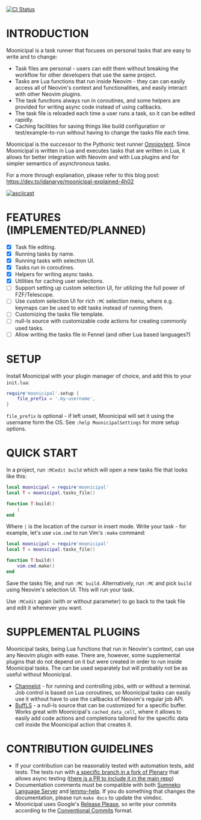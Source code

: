 [![CI Status](https://github.com/idanarye/nvim-moonicipal/workflows/CI/badge.svg)](https://github.com/idanarye/nvim-moonicipal/actions)

INTRODUCTION
============

Moonicipal is a task runner that focuses on personal tasks that are easy to
write and to change:

* Task files are personal - users can edit them without breaking the workflow for other developers that use the same project.
* Tasks are Lua functions that run inside Neovim - they can can easily access all of Neovim's context and functionalities, and easily interact with other Neovim plugins.
* The task functions always run in coroutines, and some helpers are provided for writing async code instead of using callbacks.
* The task file is reloaded each time a user runs a task, so it can be edited rapidly.
* Caching facilities for saving things like build configuration or test/example-to-run without having to change the tasks file each time.

Moonicipal is the successor to the Pythonic test runner [Omnipytent](https://github.com/idanarye/vim-omnipytent). Since Moonicipal is written in Lua and executes tasks that are written in Lua, it allows for better integration with Neovim and with Lua plugins and for simpler semantics of asynchronous tasks.

For a more through explanation, please refer to this blog post: https://dev.to/idanarye/moonicipal-explained-4h02

[![asciicast](https://asciinema.org/a/550522.svg)](https://asciinema.org/a/550522)

FEATURES (IMPLEMENTED/PLANNED)
==============================

* [x] Task file editing.
* [x] Running tasks by name.
* [x] Running tasks with selection UI.
* [x] Tasks run in coroutines.
* [x] Helpers for writing async tasks.
* [x] Utilities for caching user selections.
* [ ] Support setting up custom selection UI, for utilizing the full power of FZF/Telescope.
* [ ] Use custom selection UI for rich `:MC` selection menu, where e.g. keymaps can be used to edit tasks instead of running them.
* [ ] Customizing the tasks file template.
* [ ] null-ls source with customizable code actions for creating commonly used tasks.
* [ ] Allow writing the tasks file in Fennel (and other Lua based languages?)

SETUP
=====

Install Moonicipal with your plugin manager of choice, and add this to your `init.lua`:

```lua
require'moonicipal'.setup {
    file_prefix = '.my-username',
}
```

`file_prefix` is optional - if left unset, Moonicipal will set it using the username form the OS. See `:help MoonicipalSettings` for more setup options.

QUICK START
===========

In a project, run `:MCedit build` which will open a new tasks file that looks like this:

```lua
local moonicipal = require'moonicipal'
local T = moonicipal.tasks_file()

function T:build()
    |
end
```

Where `|` is the location of the cursor in insert mode. Write your task - for example, let's use `vim.cmd` to run Vim's `:make` command:

```lua
local moonicipal = require'moonicipal'
local T = moonicipal.tasks_file()

function T:build()
    vim.cmd.make()
end
```

Save the tasks file, and run `:MC build`. Alternatively, run `:MC` and pick `build` using Neovim's selection UI. This will run your task.

Use `:MCedit` again (with or without parameter) to go back to the task file and edit it whenever you want.

SUPPLEMENTAL PLUGINS
====================

Moonicipal tasks, being Lua functions that run in Neovim's context, can use any Neovim plugin with ease. There are, however, some supplemental plugins that do not depend on it but were created in order to run inside Moonicipal tasks. The can be used separately but will probably not be as useful without Moonicipal.

* [Channelot](https://github.com/idanarye/nvim-channelot) - for running and controlling jobs, with or without a terminal. Job control is based on Lua coroutines, so Moonicipal tasks can easily use it without have to use the callbacks of Neovim's regular job API.
* [BuffLS](https://github.com/idanarye/nvim-buffls) - a null-ls source that can be customized for a specific buffer. Works great with Moonicipal's `cached_data_cell`, where it allows to easily add code actions and completions tailored for the specific data cell inside the Moonicipal action that creates it.

CONTRIBUTION GUIDELINES
=======================

* If your contribution can be reasonably tested with automation tests, add tests. The tests run with [a specific branch in a fork of Plenary](https://github.com/idanarye/plenary.nvim/tree/async-testing) that allows async testing ([there is a PR to include it in the main repo](https://github.com/nvim-lua/plenary.nvim/pull/426))
* Documentation comments must be compatible with both [Sumneko Language Server](https://github.com/sumneko/lua-language-server/wiki/Annotations) and [lemmy-help](https://github.com/numToStr/lemmy-help/blob/master/emmylua.md). If you do something that changes the documentation, please run `make docs` to update the vimdoc.
* Moonicipal uses Google's [Release Please](https://github.com/googleapis/release-please), so write your commits according to the [Conventional Commits](https://www.conventionalcommits.org/en/v1.0.0/) format.

